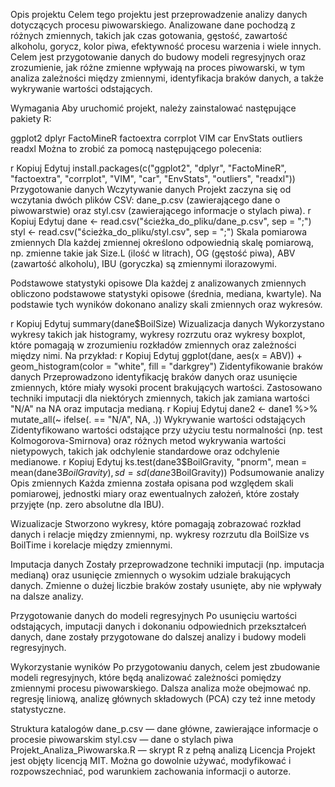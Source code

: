 Opis projektu
Celem tego projektu jest przeprowadzenie analizy danych dotyczących procesu piwowarskiego. Analizowane dane pochodzą z różnych zmiennych, takich jak czas gotowania, gęstość, zawartość alkoholu, gorycz, kolor piwa, efektywność procesu warzenia i wiele innych. Celem jest przygotowanie danych do budowy modeli regresyjnych oraz zrozumienie, jak różne zmienne wpływają na proces piwowarski, w tym analiza zależności między zmiennymi, identyfikacja braków danych, a także wykrywanie wartości odstających.

Wymagania
Aby uruchomić projekt, należy zainstalować następujące pakiety R:

ggplot2
dplyr
FactoMineR
factoextra
corrplot
VIM
car
EnvStats
outliers
readxl
Można to zrobić za pomocą następującego polecenia:

r
Kopiuj
Edytuj
install.packages(c("ggplot2", "dplyr", "FactoMineR", "factoextra", "corrplot", "VIM", "car", "EnvStats", "outliers", "readxl"))
Przygotowanie danych
Wczytywanie danych
Projekt zaczyna się od wczytania dwóch plików CSV: dane_p.csv (zawierającego dane o piwowarstwie) oraz styl.csv (zawierającego informacje o stylach piwa).
r
Kopiuj
Edytuj
dane <- read.csv("ścieżka_do_pliku/dane_p.csv", sep = ";")
styl <- read.csv("ścieżka_do_pliku/styl.csv", sep = ";")
Skala pomiarowa zmiennych
Dla każdej zmiennej określono odpowiednią skalę pomiarową, np. zmienne takie jak Size.L (ilość w litrach), OG (gęstość piwa), ABV (zawartość alkoholu), IBU (goryczka) są zmiennymi ilorazowymi.

Podstawowe statystyki opisowe
Dla każdej z analizowanych zmiennych obliczono podstawowe statystyki opisowe (średnia, mediana, kwartyle). Na podstawie tych wyników dokonano analizy skali zmiennych oraz wykresów.

r
Kopiuj
Edytuj
summary(dane$BoilSize)
Wizualizacja danych
Wykorzystano wykresy takich jak histogramy, wykresy rozrzutu oraz wykresy boxplot, które pomagają w zrozumieniu rozkładów zmiennych oraz zależności między nimi. Na przykład:
r
Kopiuj
Edytuj
ggplot(dane, aes(x = ABV)) + 
  geom_histogram(color = "white", fill = "darkgrey")
Zidentyfikowanie braków danych
Przeprowadzono identyfikację braków danych oraz usunięcie zmiennych, które miały wysoki procent brakujących wartości. Zastosowano techniki imputacji dla niektórych zmiennych, takich jak zamiana wartości "N/A" na NA oraz imputacja medianą.
r
Kopiuj
Edytuj
dane2 <- dane1 %>% mutate_all(~ ifelse(. == "N/A", NA, .))
Wykrywanie wartości odstających
Zidentyfikowano wartości odstające przy użyciu testu normalności (np. test Kolmogorova-Smirnova) oraz różnych metod wykrywania wartości nietypowych, takich jak odchylenie standardowe oraz odchylenie medianowe.
r
Kopiuj
Edytuj
ks.test(dane3$BoilGravity, "pnorm", mean = mean(dane3$BoilGravity), sd = sd(dane3$BoilGravity))
Podsumowanie analizy
Opis zmiennych
Każda zmienna została opisana pod względem skali pomiarowej, jednostki miary oraz ewentualnych założeń, które zostały przyjęte (np. zero absolutne dla IBU).

Wizualizacje
Stworzono wykresy, które pomagają zobrazować rozkład danych i relacje między zmiennymi, np. wykresy rozrzutu dla BoilSize vs BoilTime i korelacje między zmiennymi.

Imputacja danych
Zostały przeprowadzone techniki imputacji (np. imputacja medianą) oraz usunięcie zmiennych o wysokim udziale brakujących danych. Zmienne o dużej liczbie braków zostały usunięte, aby nie wpływały na dalsze analizy.

Przygotowanie danych do modeli regresyjnych
Po usunięciu wartości odstających, imputacji danych i dokonaniu odpowiednich przekształceń danych, dane zostały przygotowane do dalszej analizy i budowy modeli regresyjnych.

Wykorzystanie wyników
Po przygotowaniu danych, celem jest zbudowanie modeli regresyjnych, które będą analizować zależności pomiędzy zmiennymi procesu piwowarskiego. Dalsza analiza może obejmować np. regresję liniową, analizę głównych składowych (PCA) czy też inne metody statystyczne.

Struktura katalogów
dane_p.csv — dane główne, zawierające informacje o procesie piwowarskim
styl.csv — dane o stylach piwa
Projekt_Analiza_Piwowarska.R — skrypt R z pełną analizą
Licencja
Projekt jest objęty licencją MIT. Można go dowolnie używać, modyfikować i rozpowszechniać, pod warunkiem zachowania informacji o autorze.

